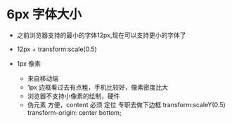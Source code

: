 # 6px 字体大小

- 之前浏览器支持的最小的字体12px,现在可以支持更小的字体了
- 12px + transform:scale(0.5)

- 1px 像素
    - 来自移动端
    - 1px 边框看过去有点粗，手机比较好，像素密度比大
    - 浏览器不支持小像素的绘制，硬件
    - 伪元素
        方便，content 必须
        定位 专职去做下边框
        transform:scaleY(0.5)
        transform-origin: center bottom;

